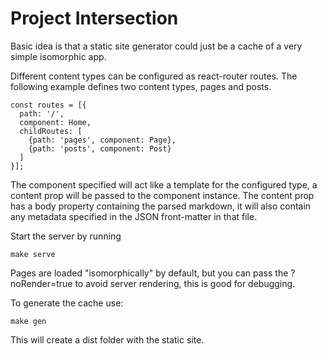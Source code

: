 # Project Intersection

Basic idea is that a static site generator could just be a cache of a very simple isomorphic app.

Different content types can be configured as react-router routes.  The following example defines two content types, pages and posts.

```
const routes = [{ 
  path: '/',
  component: Home,
  childRoutes: [
    {path: 'pages', component: Page},
    {path: 'posts', component: Post}
  ]
}];
```

The component specified will act like a template for the configured type, a content prop will be passed to the component instance.  The content prop has a body property containing the parsed markdown, it will also contain any metadata specified in the JSON front-matter in that file.

Start the server by running 

```
make serve
```

Pages are loaded "isomorphically" by default, but you can pass the ?noRender=true to avoid server rendering, this is good for debugging.

To generate the cache use:

```
make gen
```

This will create a dist folder with the static site.
